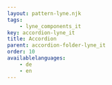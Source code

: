```yaml
---
layout: pattern-lyne.njk
tags: 
    - lyne_components_it
key: accordion-lyne_it
title: Accordion
parent: accordion-folder-lyne_it
order: 10
availablelanguages: 
    - de
    - en
---
```

